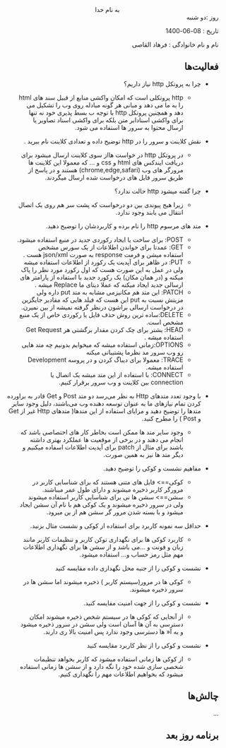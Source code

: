 <div dir="rtl" align="center">
به نام خدا
</div>
<div dir="rtl" align="right">
روز :دو شنبه  

تاریخ : 08-06-1400 

  نام و نام خانوادگی : فرهاد القاصی

## فعالیت‌ها 
* چرا به پروتکل http نیاز داریم؟<br>
  * http پروتکلی است که امکان واکشی منابع از قبیل سند های html را به ما می دهد و مبانی هر گونه مبادله روی وب را تشکیل می دهد و همچنین پروتکل http با توجه ب بسط پذیری خود نه تنها برای واکشی اسنادابر متن بلکه برای واکشی اسناد تصاویر یا ارسال محتوا به سرور ها استفاده می شود.<br>
    
* نقش کلاینت و سرور را در http توضیح داده و تعدادی کلاینت نام ببرید .<br>
    * در پروتکل http در خواست هااز سوی کلاینت ارسال میشود برای دریافت ایندکس های html و css و ... که معمولا این کلاینت ها مرورگر های وب (chrome,edge,safari) هستند و در پاسخ از طریق سرور فایل های درخواست شده ارسال میگردند.<br>
* چرا گفته میشود http حالت ندارد؟<br>
    * زیرا هیج پیوندی بین دو درخواست که پشت سر هم روی یک اتصال انتقال می یابند وجود ندارد.<br>
    
* متد های مرسوم http را نام برده و کاربردشان را توضیح دهید.<br>
    * POST: برای ساخت یا ایجاد رکوردی جدید در منبع  استفاده میشود.<br>
    * GET: عمدتا برای خواندن اطلاعات از یک سورس مشخص استفاده میشن و فرمت response به صورت json/xml هست .<br>
    * PUT:  در ظاهر برای آپدیت یک رکورد از اطلاعات استفاده میشه ولی در عمل به این صورت هست که اول رکورد مورد نظر را پاک میکنه و (در همان مکان) یک رکورد جدید با استفاده از پارامتر های ارسالی جدید ایجاد میکنه که عملا دیتای ما Replace میشه .<br>
    * PATCH: این متد هم مکانیزمی مشابه به متد put داره ولی مزیتش نسبت به put این هست که فیلد هایی که مقادیر جایگزین در درخواست ارسالی براشون درنظر گرفته نمیشه از بین نمیرن.<br>
    * DELETE:ساده ترین روش حذف فایل یا رکوردی خاص از یک منبع مشخص است.<br>
    * HEAD: یشتر برای چک کردن مقدار برگشتی هر Get Request استفاده میشه .<br>
    * OPTIONS:زمانی استفاده میشه که میخوایم بدونیم چه متد هایی رو وب سرور مد نظرما پشتیبانی میکنه <br>
    * TRACE: معمولا برای دیباگ کردن و در پروسه Development استفاده میشه.<br>
    * CONNECT: با استفاده از این متد میشه یک اتصال یا connection بین کلاینت و وب سرور برقرار کنیم.<br>
  
* با وجود تعدد متدهای Http به نظر می‌رسد دو متد Post و Get قادر به براورده کردن تمام نیازهای ما به عنوان توسعه دهنده وب می‌باشند، دلیل وجود سایر متدها را توضیح دهید و مزایای استفاده از این متدها( متدهای Http غیر از Get و Post ) را مطرح کنید.<br>
   * وجود سایر متد ها ممکن است بخاطر کار های اختصاصی باشد که انجام می دهند و در برخی از موقعیت ها عملکرد بهتری داشته باشند برای مثال از patch برای آپدیت اطلاعات اسفاده میکنیم و دیگر متد ها نیز به همین صورت.<br>
  
* مفاهیم نشست و کوکی را توضیح دهید.<br>
   * کوکی==> فایل های متنی هستند که برای شناسایی کاربر در مرورگر کاربر ذخیره میشوند و دارای طول عمر میباشند.<br>
   * سشن==> سشن ها نی برای شناسایی کاربر استفاده میشوند ولی در سرور ذخیره میشوند و یک کوکی هم با نام آن سشن ایجاد میشود و با بسته شدن مرور گر سشن هم از ین میرود.<br>
  
* حداقل سه نمونه کاربرد برای استفاده از کوکی و نشست مثال بزنید.<br>
   * کاربرد کوکی ها برای نگهداری توکن کاربر و تنظیمات کاربر مانند زبان و فونت و ...می باشد و از سشن ها برای نگهداری اطلاعات مهم مثل رمز حساب و... استفاده میشود.<br>
  
* نشست و کوکی را از جنبه محل نگهداری داده مقایسه کنید<br>
  * کوکی ها در مرور(سیستم کاربر ) ذخیره میشوند اما سشن ها در سرور ذخیره میشوند.<br>
* نشست و کوکی را از جهت امنیت مقایسه کنید.<br>
  * از آنجایی که کوکی ها در سیستم شخص ذخیره میشوند امکان دسترسی به آن ها آسان است ولی سشن در سرور ذخیره میشود و به آ« ها دسترسی وجود ندارد پس امنیت بالا ری دارند.<br>
* نشست و کوکی را از نظر کاربرد مقایسه کنید<br>
  * از کوکی ها زمانی استفاده میشود که کاربر بخواهد تنظیمات شخصی سازی شده خود را نگه دارد و از سشن ها زمانی استفاده میشود که بخواهیم اطلاعات مهم را نگهداری کنیم.
## چالش‌ها
...
## برنامه روز بعد

</div>

